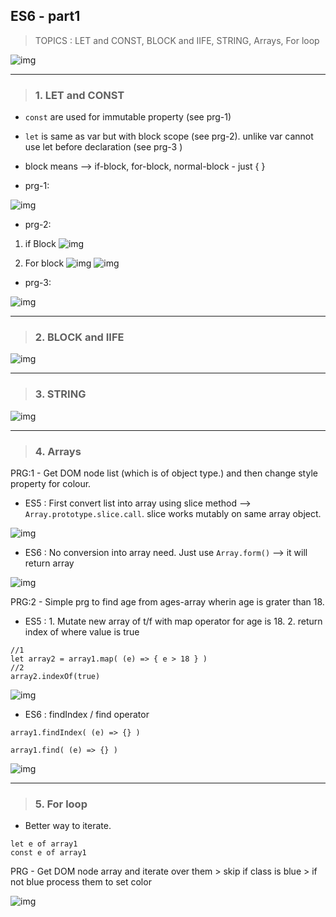 ## ES6 - part1

> TOPICS : LET and CONST,  BLOCK and IIFE, STRING, Arrays, For loop

![img](https://github.com/lekhrajdinkar/javaScript/blob/master/NOTES_JS/asset/jonas/es6/00.jpg)

---

> ### 1. LET and CONST
- `const` are used for immutable property (see prg-1)
- `let` is same as var but with block scope (see prg-2). unlike var  cannot use let before declaration (see prg-3 )
- block means --> if-block, for-block, normal-block - just { }

- prg-1:

![img](https://github.com/lekhrajdinkar/javaScript/blob/master/NOTES_JS/asset/jonas/es6/02_1.jpg)

- prg-2:
1. if Block
![img](https://github.com/lekhrajdinkar/javaScript/blob/master/NOTES_JS/asset/jonas/es6/02_2.jpg)

2. For block
![img](https://github.com/lekhrajdinkar/javaScript/blob/master/NOTES_JS/asset/jonas/es6/02_4.jpg)
![img](https://github.com/lekhrajdinkar/javaScript/blob/master/NOTES_JS/asset/jonas/es6/02_5.jpg)

- prg-3:

![img](https://github.com/lekhrajdinkar/javaScript/blob/master/NOTES_JS/asset/jonas/es6/02_3.jpg)

___

> ### 2. BLOCK and IIFE

![img](https://github.com/lekhrajdinkar/javaScript/blob/master/NOTES_JS/asset/jonas/es6/03.jpg)
___

> ### 3. STRING

![img](https://github.com/lekhrajdinkar/javaScript/blob/master/NOTES_JS/asset/jonas/es6/05.jpg)

---

> ### 4. Arrays

PRG:1 - Get DOM node list (which is of object type.) and then change style property for colour.

- ES5 : First convert list into array using slice method --> `Array.prototype.slice.call`. slice works mutably on same array object.

![img](https://github.com/lekhrajdinkar/javaScript/blob/master/NOTES_JS/asset/jonas/es6/08_1.jpg)

- ES6 : No conversion into array need. Just use `Array.form()` --> it will return array

![img](https://github.com/lekhrajdinkar/javaScript/blob/master/NOTES_JS/asset/jonas/es6/08_2.jpg)

PRG:2 - Simple prg to find age from ages-array wherin age is grater than 18.

- ES5 : 1. Mutate new array of t/f with map operator for age is 18. 2. return index of where value is true
```
//1
let array2 = array1.map( (e) => { e > 18 } )  
//2
array2.indexOf(true)
```
![img](https://github.com/lekhrajdinkar/javaScript/blob/master/NOTES_JS/asset/jonas/es6/08_3.jpg)

- ES6 : findIndex / find operator
```
array1.findIndex( (e) => {} )  

array1.find( (e) => {} )  
```
![img](https://github.com/lekhrajdinkar/javaScript/blob/master/NOTES_JS/asset/jonas/es6/08_4.jpg)

---

> ### 5. For loop

- Better way to iterate.
```
let e of array1
const e of array1
```
PRG - Get DOM node array and iterate over them > skip if class is blue > if not blue process them to set color

![img](https://github.com/lekhrajdinkar/javaScript/blob/master/NOTES_JS/asset/jonas/es6/09.jpg)


